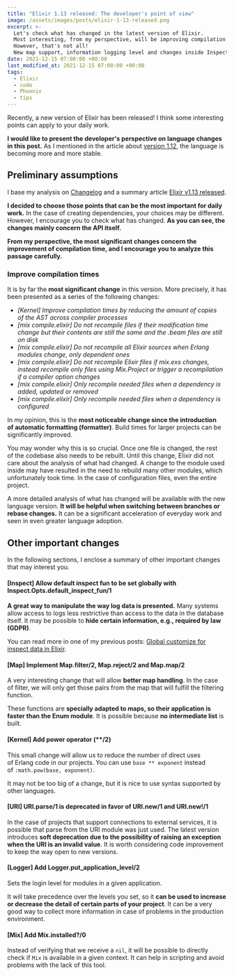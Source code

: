 ```yaml
---
title: "Elixir 1.13 released: The developer's point of view"
image: /assets/images/posts/elixir-1-13-released.png
excerpt: >-
  Let's check what has changed in the latest version of Elixir.
  Most interesting, from my perspective, will be improving compilation time.
  However, that's not all!
  New map support, information logging level and changes inside Inspect are waiting for you.
date: 2021-12-15 07:00:00 +00:00
last_modified_at: 2021-12-15 07:00:00 +00:00
tags:
  - Elixir
  - code
  - Phoenix
  - tips
---
```


  Recently, a new version of Elixir has been released!
  I think some interesting points can apply to your daily work.

  **I would like to present the developer's perspective on language changes in this post.**
  As I mentioned in the article about [version 1.12](<{% post_url 2021-06-16-elixir-1-12-released %}>), the language is becoming more and more stable.

## Preliminary assumptions

  I base my analysis on [Changelog](https://hexdocs.pm/elixir/1.13.0/changelog.html#v1-13-0-2021-12-03) and a summary article [Elixir v1.13 released](https://elixir-lang.org/blog/2021/12/03/elixir-v1-13-0-released/).

  **I decided to choose those points that can be the most important for daily work.**
  In the case of creating dependencies, your choices may be different.
  However, I encourage you to check what has changed.
  **As you can see, the changes mainly concern the API itself.**

  **From my perspective, the most significant changes concern the improvement of compilation time, and I encourage you to analyze this passage carefully.**

### Improve compilation times

  It is by far the **most significant change** in this version.
  More precisely, it has been presented as a series of the following changes:

  - *[Kernel] Improve compilation times by reducing the amount of copies of the AST across compiler processes*
  - *[mix compile.elixir] Do not recompile files if their modification time change but their contents are still the same and the .beam files are still on disk*
  - *[mix compile.elixir] Do not recompile all Elixir sources when Erlang modules change, only dependent ones*
  - *[mix compile.elixir] Do not recompile Elixir files if mix.exs changes, instead recompile only files using Mix.Project or trigger a recompilation if a compiler option changes*
  - *[mix compile.elixir] Only recompile needed files when a dependency is added, updated or removed*
  - *[mix compile.elixir] Only recompile needed files when a dependency is configured*

  In my opinion, this is the **most noticeable change since the introduction of automatic formatting (formatter)**.
  Build times for larger projects can be significantly improved.

  You may wonder why this is so crucial.
  Once one file is changed, the rest of the codebase also needs to be rebuilt.
  Until this change, Elixir did not care about the analysis of what had changed.
  A change to the module used inside may have resulted in the need to rebuild many other modules, which unfortunately took time.
  In the case of configuration files, even the entire project.

  A more detailed analysis of what has changed will be available with the new language version.
  **It will be helpful when switching between branches or rebase changes.**
  It can be a significant acceleration of everyday work and seen in even greater language adoption.

## Other important changes

  In the following sections, I enclose a summary of other important changes that may interest you.

#### [Inspect] Allow default inspect fun to be set globally with Inspect.Opts.default_inspect_fun/1

  **A great way to manipulate the way log data is presented.**
  Many systems allow access to logs less restrictive than access to the data in the database itself.
  It may be possible to **hide certain information, e.g., required by law (GDPR)**.

  You can read more in one of my previous posts: [Global customize for inspect data in Elixir](<{% post_url 2021-12-08-global-customize-for-inspect-data-in-elixir %}>).

#### [Map] Implement Map.filter/2, Map.reject/2 and Map.map/2

  A very interesting change that will allow **better map handling**.
  In the case of filter, we will only get those pairs from the map that will fulfill the filtering function.

  These functions are **specially adapted to maps, so their application is faster than the Enum module**.
  It is possible because **no intermediate list** is built.

#### [Kernel] Add power operator (**/2)

  This small change will allow us to reduce the number of direct uses of Erlang code in our projects.
  You can use `base ** exponent` instead of `:math.pow(base, exponent)`.

  It may not be too big of a change, but it is nice to use syntax supported by other languages.

#### [URI] URI.parse/1 is deprecated in favor of URI.new/1 and URI.new!/1

  In the case of projects that support connections to external services, it is possible that parse from the URI module was just used.
  The latest version introduces **soft deprecation due to the possibility of raising an exception when the URI is an invalid value**.
  It is worth considering code improvement to keep the way open to new versions.

#### [Logger] Add Logger.put_application_level/2

  Sets the login level for modules in a given application.

  It will take precedence over the levels you set, so it **can be used to increase or decrease the detail of certain parts of your project**.
  It can be a very good way to collect more information in case of problems in the production environment.

#### [Mix] Add Mix.installed?/0

  Instead of verifying that we receive a `nil`, it will be possible to directly check if `Mix` is available in a given context.
  It can help in scripting and avoid problems with the lack of this tool.

